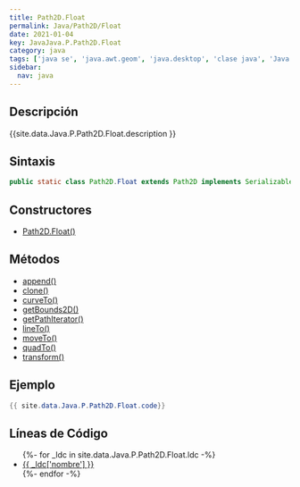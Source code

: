 ```yaml
---
title: Path2D.Float
permalink: Java/Path2D/Float
date: 2021-01-04
key: JavaJava.P.Path2D.Float
category: java
tags: ['java se', 'java.awt.geom', 'java.desktop', 'clase java', 'Java 1.6']
sidebar: 
  nav: java
---
```


## Descripción
{{site.data.Java.P.Path2D.Float.description }}

## Sintaxis
~~~java
public static class Path2D.Float extends Path2D implements Serializable
~~~

## Constructores
* [Path2D.Float()](/Java/Path2D/Float/Path2D/Float/)

## Métodos
* [append()](/Java/Path2D/Float/append)
* [clone()](/Java/Path2D/Float/clone)
* [curveTo()](/Java/Path2D/Float/curveTo)
* [getBounds2D()](/Java/Path2D/Float/getBounds2D)
* [getPathIterator()](/Java/Path2D/Float/getPathIterator)
* [lineTo()](/Java/Path2D/Float/lineTo)
* [moveTo()](/Java/Path2D/Float/moveTo)
* [quadTo()](/Java/Path2D/Float/quadTo)
* [transform()](/Java/Path2D/Float/transform)

## Ejemplo
~~~java
{{ site.data.Java.P.Path2D.Float.code}}
~~~

## Líneas de Código
<ul>
{%- for _ldc in site.data.Java.P.Path2D.Float.ldc -%}
   <li>
       <a href="{{_ldc['url'] }}">{{ _ldc['nombre'] }}</a>
   </li>
{%- endfor -%}
</ul>
